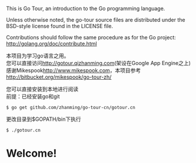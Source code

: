 This is Go Tour, an introduction to the Go programming language.

Unless otherwise noted, the go-tour source files are distributed
under the BSD-style license found in the LICENSE file.

Contributions should follow the same procedure as for the Go project:
http://golang.org/doc/contribute.html

本项目为学习go语言之用。  
您可以直接访问<http://gotour.qizhanming.com>(架设在Google App Engine之上)  
感谢Mikespook<http://www.mikespook.com>，本项目参考<http://bitbucket.org/mikespook/go-tour-zh/>

您可以直接安装到本地进行阅读  
前提：已经安装go和git
```CLI
$ go get github.com/zhanming/go-tour-cn/gotour.cn
```
更改目录到$GOPATH/bin下执行
```CLI
$ ./gotour.cn
```

# Welcome!
